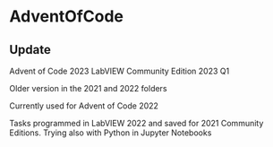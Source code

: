 # AdventOfCode


## Update
Advent of Code 2023
LabVIEW Community Edition 2023 Q1

Older version in the 2021 and 2022 folders

Currently used for Advent of Code 2022

Tasks programmed in LabVIEW 2022 and saved for 2021 Community Editions.
Trying also with Python in Jupyter Notebooks
